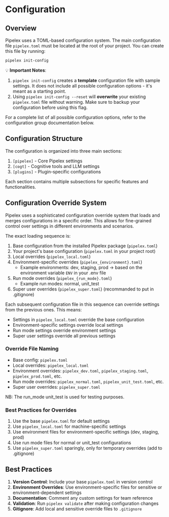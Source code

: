 # Configuration

## Overview

Pipelex uses a TOML-based configuration system. The main configuration file `pipelex.toml` must be located at the root of your project. You can create this file by running:

```bash
pipelex init-config
```

💡 **Important Notes**:

1. `pipelex init-config` creates a **template** configuration file with sample settings. It does not include all possible configuration options - it's meant as a starting point.
2. Using `pipelex init-config --reset` will **overwrite** your existing `pipelex.toml` file without warning. Make sure to backup your configuration before using this flag.

For a complete list of all possible configuration options, refer to the configuration group documentation below.

## Configuration Structure

The configuration is organized into three main sections:

1. `[pipelex]` - Core Pipelex settings
2. `[cogt]` - Cognitive tools and LLM settings
3. `[plugins]` - Plugin-specific configurations

Each section contains multiple subsections for specific features and functionalities.

## Configuration Override System

Pipelex uses a sophisticated configuration override system that loads and merges configurations in a specific order. This allows for fine-grained control over settings in different environments and scenarios.

The exact loading sequence is:

1. Base configuration from the installed Pipelex package (`pipelex.toml`)
2. Your project's base configuration (`pipelex.toml` in your project root)
3. Local overrides (`pipelex_local.toml`)
4. Environment-specific overrides (`pipelex_{environment}.toml`)
   - Example environments: dev, staging, prod -> based on the environment variable `ENV` in your .env file
5. Run mode overrides (`pipelex_{run_mode}.toml`)
   - Example run modes: normal, unit_test
6. Super user overrides (`pipelex_super.toml`) (recommanded to put in .gitignore)

Each subsequent configuration file in this sequence can override settings from the previous ones. This means:
- Settings in `pipelex_local.toml` override the base configuration
- Environment-specific settings override local settings
- Run mode settings override environment settings
- Super user settings override all previous settings

### Override File Naming

- Base config: `pipelex.toml`
- Local overrides: `pipelex_local.toml`
- Environment overrides: `pipelex_dev.toml`, `pipelex_staging.toml`, `pipelex_prod.toml`, etc.
- Run mode overrides: `pipelex_normal.toml`, `pipelex_unit_test.toml`, etc.
- Super user overrides: `pipelex_super.toml`

NB: The run_mode unit_test is used for testing purposes.

### Best Practices for Overrides

1. Use the base `pipelex.toml` for default settings
2. Use `pipelex_local.toml` for machine-specific settings
3. Use environment files for environment-specific settings (dev, staging, prod)
4. Use run mode files for normal or unit_test configurations
5. Use `pipelex_super.toml` sparingly, only for temporary overrides (add to .gitignore)

## Best Practices

1. **Version Control**: Include your base `pipelex.toml` in version control
2. **Environment Overrides**: Use environment-specific files for sensitive or environment-dependent settings
3. **Documentation**: Comment any custom settings for team reference
4. **Validation**: Run `pipelex validate` after making configuration changes
5. **Gitignore**: Add local and sensitive override files to `.gitignore`
